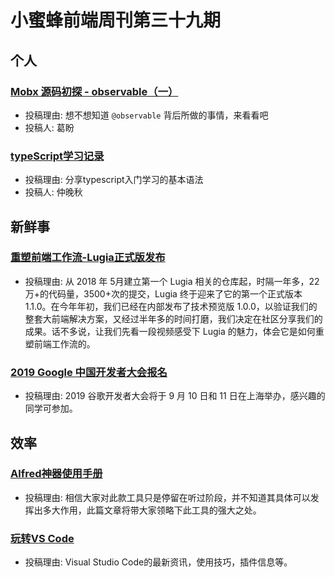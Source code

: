 # 小蜜蜂前端周刊第三十九期

## 个人

### [Mobx 源码初探 - observable（一）](https://juejin.im/post/5d541e5ef265da03f3334b8f)

- 投稿理由: 想不想知道 `@observable` 背后所做的事情，来看看吧
- 投稿人: 葛盼

### [typeScript学习记录](https://yomizhong.github.io/2019/08/12/typeScript学习记录/#more)

- 投稿理由: 分享typescript入门学习的基本语法
- 投稿人: 仲晚秋

## 新鲜事

### [重塑前端工作流-Lugia正式版发布](https://zhuanlan.zhihu.com/p/77255855)

- 投稿理由: 从 2018 年 5月建立第一个 Lugia 相关的仓库起，时隔一年多，22万+的代码量，3500+次的提交，Lugia 终于迎来了它的第一个正式版本 1.1.0。在今年年初，我们已经在内部发布了技术预览版 1.0.0，以验证我们的整套大前端解决方案，又经过半年多的时间打磨，我们决定在社区分享我们的成果。话不多说，让我们先看一段视频感受下 Lugia 的魅力，体会它是如何重塑前端工作流的。

### [2019 Google 中国开发者大会报名](https://mp.weixin.qq.com/s?__biz=MzAwODY4OTk2Mg==&mid=2652050101&idx=1&sn=c4fc3a6e7780daf4dbbc49b01d7c5204)

- 投稿理由: 2019 谷歌开发者大会将于 9 月 10 日和 11 日在上海举办，感兴趣的同学可参加。

## 效率

### [Alfred神器使用手册](http://louiszhai.github.io/2018/05/31/alfred/)

- 投稿理由: 相信大家对此款工具只是停留在听过阶段，并不知道其具体可以发挥出多大作用，此篇文章将带大家领略下此工具的强大之处。

### [玩转VS Code](https://zhuanlan.zhihu.com/vs-code)

- 投稿理由: Visual Studio Code的最新资讯，使用技巧，插件信息等。
